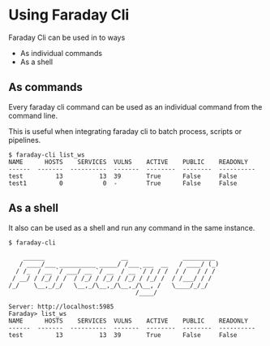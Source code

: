 # Using Faraday Cli

Faraday Cli can be used in to ways

* As individual commands
* As a shell

## As commands
Every faraday cli command can be used as an individual command from the command line.

This is useful when integrating faraday cli to batch process, scripts or pipelines.

```
$ faraday-cli list_ws
NAME      HOSTS    SERVICES  VULNS    ACTIVE    PUBLIC    READONLY
------  -------  ----------  -------  --------  --------  ----------
test         13          13  39       True      False     False
test1         0           0  -        True      False     False
```



## As a shell

It also can be used as a shell and run any command in the same instance.


```
$ faraday-cli

    ______                     __               _________
   / ____/___ __________ _____/ /___ ___  __   / ____/ (_)
  / /_  / __ `/ ___/ __ `/ __  / __ `/ / / /  / /   / / /
 / __/ / /_/ / /  / /_/ / /_/ / /_/ / /_/ /  / /___/ / /
/_/    \__,_/_/   \__,_/\__,_/\__,_/\__, /   \____/_/_/
                                   /____/

Server: http://localhost:5985
Faraday> list_ws
NAME      HOSTS    SERVICES  VULNS    ACTIVE    PUBLIC    READONLY
------  -------  ----------  -------  --------  --------  ----------
test         13          13  39       True      False     False
```
